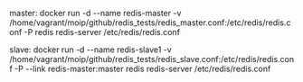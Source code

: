 master: docker run -d --name redis-master -v /home/vagrant/moip/github/redis_tests/redis_master.conf:/etc/redis/redis.conf -P redis redis-server /etc/redis/redis.conf

slave: docker run -d  --name redis-slave1 -v /home/vagrant/moip/github/redis_tests/redis_slave.conf:/etc/redis/redis.conf -P --link redis-master:master  redis redis-server /etc/redis/redis.conf
